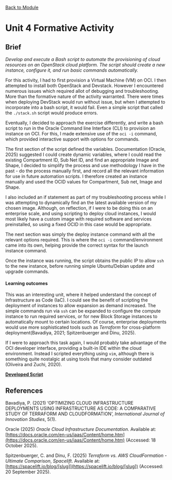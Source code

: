 [Back to Module](./README.md)

# Unit 4 Formative Activity

## Brief
 *Develop and execute a Bash script to automate the provisioning of cloud resources on an OpenStack cloud platform. The script should create a new instance, configure it, and run basic commands automatically.*

For this activity, I had to first provision a Virtual Machine (VM) on OCI. I then attempted to install both OpenStack and Devstack. However I encountered numerous issues which required allot of debugging and troubleshooting. More than the formative nature of the activity warranted. There were times when deploying DevStack would run without issue, but when I attempted to incorporate into a bash script, it would fail. Even a simple script that called the `./stack.sh` script would produce errors.

Eventually, I decided to approach the exercise differently, and write a bash script to run in the Oracle Command line Interface (CLI) to provision an instance on OCI. For this, I made extensive use of the `oci -i` command, which provided interactive support with options for commands.

The first section of the script defined the variables. Documentation (Oracle, 2025) suggested I could create dynamic variables, where I could read the existing Compartment ID, Sub Net ID, and find an appropriate Image and Shape, I decided to simplify the process and use methodology I have in the past - do the process manually first, and record all the relevant information for use in future automation scripts. I therefore created an instance manually and used the OCID values for Compartment, Sub net, Image and Shape.

I also included an if statement as part of my troubleshooting process while I was attempting to dynamically find an the latest available version of my chosen image. Although, on reflection, if I were to be doing this on an enterprise scale, and using scripting to deploy cloud instances, I would most likely have a custom image with required software and services preinstalled, so using a fixed OCID in this case would be appropriate.

The next section was simply the deploy instance command with all the relevant options required. This is where the `oci -i` command/environment came into its own, helping provide the correct syntax for the launch instance command.

Once the instance was running, the script obtains the public IP to allow `ssh` to the new instance, before running simple Ubuntu/Debian update and upgrade commands.

#### Learning outcomes
This was an interesting unit, where it helped understand the concept of Infrastructure as Code (IaC). I could see the benefit of scripting the deployment of instances to allow expansion as demand increased. The simple commands run via `ssh` can be expanded to configure the compute instance to run required services, or for new Block Storage instances to automatically mount to certain locations. Of course, enterprise deployments would use more sophisticated tools such as *Terraform* for cross-platform deployment(Bavadiya, 2021; Spitzenbuerger and Dinu, 2025).

If I were to approach this task again, I would probably take advantage of the OCI developer interface, providing a built-in IDE within the cloud environment. Instead I scripted everything using `vim`, although there is something quite nostalgic at using tools that many consider outdated (Oliveira and Zuchi, 2020).

[**Developed Script**](./Unit4/OCI_prov.sh)

## References

Bavadiya, P. (2021) ‘OPTIMIZING CLOUD INFRASTRUCTURE DEPLOYMENTS USING INFRASTRUCTURE AS CODE: A COMPARATIVE STUDY OF TERRAFORM AND CLOUDFORMATION’, _International Journal of Innovation Studies_, 5(1).

Oracle (2025) _Oracle Cloud Infrastructure Documentation_. Available at: [https://docs.oracle.com/en-us/iaas/Content/home.htm](https://docs.oracle.com/en-us/iaas/Content/home.htm) (Accessed: 18 October 2025).

Spitzenbuerger, C. and Dinu, F. (2025) _Terraform vs. AWS CloudFormation - Ultimate Comparison_, _Spacelift_. Available at: [https://spacelift.io/blog/[slug]](https://spacelift.io/blog/[slug]) (Accessed: 20 September 2025).
